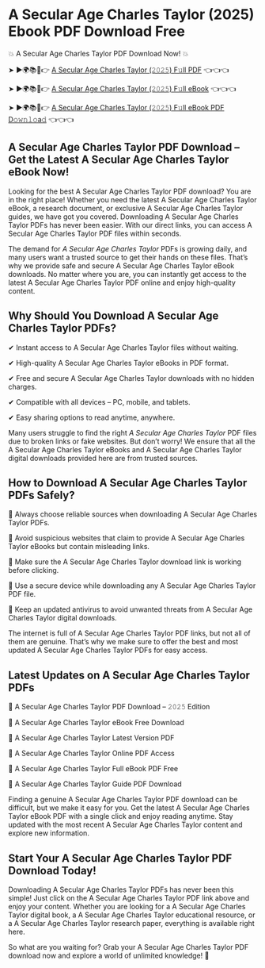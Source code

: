 # A Secular Age Charles Taylor (2025) Ebook PDF Download Free

💥 A Secular Age Charles Taylor PDF Download Now! 💥

➤ ►🌍📚📱👉 [A Secular Age Charles Taylor (𝟸𝟶𝟸𝟻) F𝚞ll PDF](https://getpdf.xyz/a-secular-age-charles-taylor) 👈👈👈


➤ ►🌍📚📱👉 [A Secular Age Charles Taylor (𝟸𝟶𝟸𝟻) F𝚞ll eBook](https://getpdf.xyz/a-secular-age-charles-taylor) 👈👈👈


➤ ►🌍📚📱👉 [A Secular Age Charles Taylor (𝟸𝟶𝟸𝟻) F𝚞ll eBook PDF D𝚘𝚠𝚗𝚕𝚘a𝚍](https://getpdf.xyz/a-secular-age-charles-taylor) 👈👈👈


## A Secular Age Charles Taylor PDF Download – Get the Latest A Secular Age Charles Taylor eBook Now!

Looking for the best A Secular Age Charles Taylor PDF download? You are in the right place! Whether you need the latest A Secular Age Charles Taylor eBook, a research document, or exclusive A Secular Age Charles Taylor guides, we have got you covered. Downloading A Secular Age Charles Taylor PDFs has never been easier. With our direct links, you can access A Secular Age Charles Taylor PDF files within seconds.

The demand for *A Secular Age Charles Taylor* PDFs is growing daily, and many users want a trusted source to get their hands on these files. That’s why we provide safe and secure A Secular Age Charles Taylor eBook downloads. No matter where you are, you can instantly get access to the latest A Secular Age Charles Taylor PDF online and enjoy high-quality content.

## Why Should You Download A Secular Age Charles Taylor PDFs?

✔ Instant access to A Secular Age Charles Taylor files without waiting.

✔ High-quality A Secular Age Charles Taylor eBooks in PDF format.

✔ Free and secure A Secular Age Charles Taylor downloads with no hidden charges.

✔ Compatible with all devices – PC, mobile, and tablets.

✔ Easy sharing options to read anytime, anywhere.

Many users struggle to find the right *A Secular Age Charles Taylor* PDF files due to broken links or fake websites. But don’t worry! We ensure that all the A Secular Age Charles Taylor eBooks and A Secular Age Charles Taylor digital downloads provided here are from trusted sources.

## How to Download A Secular Age Charles Taylor PDFs Safely?

📌 Always choose reliable sources when downloading A Secular Age Charles Taylor PDFs.

📌 Avoid suspicious websites that claim to provide A Secular Age Charles Taylor eBooks but contain misleading links.

📌 Make sure the A Secular Age Charles Taylor download link is working before clicking.

📌 Use a secure device while downloading any A Secular Age Charles Taylor PDF file.

📌 Keep an updated antivirus to avoid unwanted threats from A Secular Age Charles Taylor digital downloads.

The internet is full of A Secular Age Charles Taylor PDF links, but not all of them are genuine. That’s why we make sure to offer the best and most updated A Secular Age Charles Taylor PDFs for easy access.

## Latest Updates on A Secular Age Charles Taylor PDFs

🔹 A Secular Age Charles Taylor PDF Download – 𝟸𝟶𝟸𝟻 Edition

🔹 A Secular Age Charles Taylor eBook Free Download

🔹 A Secular Age Charles Taylor Latest Version PDF

🔹 A Secular Age Charles Taylor Online PDF Access

🔹 A Secular Age Charles Taylor Full eBook PDF Free

🔹 A Secular Age Charles Taylor Guide PDF Download

Finding a genuine A Secular Age Charles Taylor PDF download can be difficult, but we make it easy for you. Get the latest A Secular Age Charles Taylor eBook PDF with a single click and enjoy reading anytime. Stay updated with the most recent A Secular Age Charles Taylor content and explore new information.

## Start Your A Secular Age Charles Taylor PDF Download Today!

Downloading A Secular Age Charles Taylor PDFs has never been this simple! Just click on the A Secular Age Charles Taylor PDF link above and enjoy your content. Whether you are looking for a A Secular Age Charles Taylor digital book, a A Secular Age Charles Taylor educational resource, or a A Secular Age Charles Taylor research paper, everything is available right here.

So what are you waiting for? Grab your A Secular Age Charles Taylor PDF download now and explore a world of unlimited knowledge! 🚀